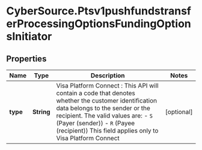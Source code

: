 # CyberSource.Ptsv1pushfundstransferProcessingOptionsFundingOptionsInitiator

## Properties
Name | Type | Description | Notes
------------ | ------------- | ------------- | -------------
**type** | **String** | Visa Platform Connect : This API will contain a code that denotes whether the customer identification data belongs to the sender or the recipient.  The valid values are: - `S` (Payer (sender)) - `R` (Payee (recipient))  This field applies only to Visa Platform Connect  | [optional] 


